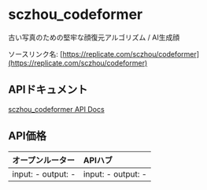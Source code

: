 # sczhou_codeformer

古い写真のための堅牢な顔復元アルゴリズム / AI生成顔

ソースリンク名: [https://replicate.com/sczhou/codeformer](https://replicate.com/sczhou/codeformer)

## APIドキュメント

[sczhou_codeformer API Docs](../apis/ja/sczhou_codeformer.md)

## API価格

| オープンルーター | APIハブ |
|:---|:---|
| input: - output: - | input: - output: - |
